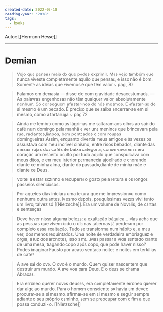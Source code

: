 ```yaml
---
created-date: 2022-03-18
reading-year: "2020"
tags:
  - books
---
```


Autor: [[Hermann Hesse]]

---
# Demian

> Vejo que pensas mais do que podes exprimir. Mas vejo também que nunca viveste completamente aquilo que pensas, e isso não é bom. Somente as idéias que vivemos é que têm valor ~ pag, 70

>Falamos em demasia — disse ele com gravidade desacostumada. — As palavras engenhosas não têm qualquer valor, absolutamente nenhum. Só conseguem afastar-nos de nós mesmos. E afastar-se de si mesmo é um pecado. É preciso que se saiba encerrar-se em si mesmo, como a tartaruga ~ pag 72

> Ainda me lembro como as lágrimas me saltaram aos olhos ao sair do café num domingo pela manhã e ver uns meninos que brincavam pela rua, radiantes,limpos, bem penteados e com roupas domingueiras.Assim, enquanto divertia meus amigos e às vezes os assustava com meu incrível cinismo, entre risos bêbados, diante das mesas sujas dos cafés de baixa categoria, conservava em meu coração um respeito oculto por tudo aquilo que conspurcava com meus ditos, e em meu interior permanecia ajoelhado e chorando diante de minha alma, diante do passado,diante de minha mãe e diante de Deus.

> Voltei a estar sozinho e recuperei o gosto pela leitura e os longos passeios silenciosos. 

> Por aqueles dias iniciara uma leitura que me impressionou como nenhuma outra antes. Mesmo depois, pouquíssimas vezes vivi tanto um livro; talvez só [[Nietzsche]]. Era um volume de Novalis, de cartas e sentenças

> Deve haver nisso alguma beleza: a exaltação báquica... Mas acho que as pessoas que vivem todo o dia nas tabernas já perderam por completo essa exaltação. Tudo se transforma num hábito e, a meu ver, dos menos requintados. Uma noite de verdadeira embriaguez e orgia, á luz dos archotes, isso sim!...Mas passar a vida sentado diante de uma mesa, tragando copo após copo, que pode haver nisso?Podes imaginar Fausto por acaso sentado noites e noites em tertúlias de café?

> A ave sai do ovo. O ovo é o mundo. Quem quiser nascer tem que destruir um mundo. A ave voa para Deus. E o deus se chama Abraxas.

>Era errôneo querer novos deuses, era completamente errôneo querer dar algo ao mundo. Para o homem consciente só havia um dever: procurar-se a si mesmo, afirmar-se em si mesmo e seguir sempre adiante o seu próprio caminho, sem se preocupar com o fim a que possa conduzi-lo. [[Nietzsche]]



